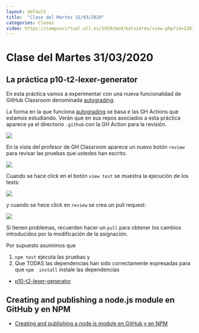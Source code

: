 ```yaml
---
layout: default
title:  "Clase del Martes 31/03/2020"
categories: Clases
video: https://campusvirtual.ull.es/1920/mod/kalvidres/view.php?id=226757
---
```


# Clase del Martes 31/03/2020

## La práctica p10-t2-lexer-generator

En esta práctica vamos a experimentar con una nueva funcionalidad de
GitHub Classroom denominada [autograding](https://classroom.github.com/help/auto-grading).

La forma en la que funciona [autograding](https://classroom.github.com/help/auto-grading) se basa e las GH Actions que estamos estudiando. Verán que en sus repos asociados a esta práctica aparece ya el directorio `.github` con la GH Action para la revisión.

![]({{site.baseurl}}/assets/images/github-classroom-autograde-action.png)

En la vista del profesor de GH Classroom aparece un nuevo botón `review` para revisar las pruebas que ustedes han escrito.

![]({{site.baseurl}}/assets/images/github-classroom-autograde.png)

Cuando se hace click en el botón `view test` se muestra la ejecución de los tests:

![]({{site.baseurl}}/assets/images/github-classroom-autograde-view-test.png)

y cuando se hece click en `review` se crea un pull request:

![]({{site.baseurl}}/assets/images/github-classroom-autograde-pull-request.png)

Si tienen problemas, recuerden hacer un `pull` para obtener los cambios introducidos por la modificación de la asignación.

Por supuesto asumimos que

1. `npm test` ejecuta las pruebas y 
2. Que TODAS las dependencias han sido correctamente expresadas para que `npm  install` instale las dependencias

* [p10-t2-lexer-generator]({{site.baseurl}}/tema2-expresiones-regulares-y-analisis-lexico/practicas/p10-t2-lexer-generator/)

## Creating and publishing a node.js module en GitHub y en NPM

* [Creating and publishing a node.js module en GitHub y en NPM]({{site.baseurl}}/tema1-introduccion-a-javascript/creating-and-publishing-npm-module)

